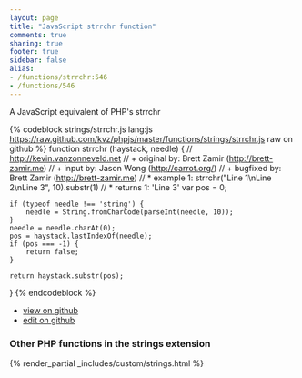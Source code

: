 ```yaml
---
layout: page
title: "JavaScript strrchr function"
comments: true
sharing: true
footer: true
sidebar: false
alias:
- /functions/strrchr:546
- /functions/546
---
```

<!-- Generated by Rakefile:build -->
A JavaScript equivalent of PHP's strrchr

{% codeblock strings/strrchr.js lang:js https://raw.github.com/kvz/phpjs/master/functions/strings/strrchr.js raw on github %}
function strrchr (haystack, needle) {
    // http://kevin.vanzonneveld.net
    // +   original by: Brett Zamir (http://brett-zamir.me)
    // +   input by: Jason Wong (http://carrot.org/)
    // +   bugfixed by: Brett Zamir (http://brett-zamir.me)
    // *     example 1: strrchr("Line 1\nLine 2\nLine 3", 10).substr(1)
    // *     returns 1: 'Line 3'
    var pos = 0;

    if (typeof needle !== 'string') {
        needle = String.fromCharCode(parseInt(needle, 10));
    }
    needle = needle.charAt(0);
    pos = haystack.lastIndexOf(needle);
    if (pos === -1) {
        return false;
    }

    return haystack.substr(pos);
}
{% endcodeblock %}

 - [view on github](https://github.com/kvz/phpjs/blob/master/functions/strings/strrchr.js)
 - [edit on github](https://github.com/kvz/phpjs/edit/master/functions/strings/strrchr.js)

### Other PHP functions in the strings extension
{% render_partial _includes/custom/strings.html %}
